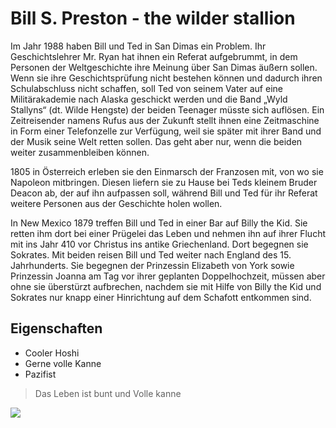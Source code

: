 # Bill S. Preston - the wilder stallion
Im Jahr 1988 haben Bill und Ted in San Dimas ein Problem. Ihr Geschichtslehrer Mr. Ryan hat ihnen ein Referat aufgebrummt, in dem Personen der Weltgeschichte ihre Meinung über San Dimas äußern sollen. Wenn sie ihre Geschichtsprüfung nicht bestehen können und dadurch ihren Schulabschluss nicht schaffen, soll Ted von seinem Vater auf eine Militärakademie nach Alaska geschickt werden und die Band „Wyld Stallyns“ (dt. Wilde Hengste) der beiden Teenager müsste sich auflösen. Ein Zeitreisender namens Rufus aus der Zukunft stellt ihnen eine Zeitmaschine in Form einer Telefonzelle zur Verfügung, weil sie später mit ihrer Band und der Musik seine Welt retten sollen. Das geht aber nur, wenn die beiden weiter zusammenbleiben können.

1805 in Österreich erleben sie den Einmarsch der Franzosen mit, von wo sie Napoleon mitbringen. Diesen liefern sie zu Hause bei Teds kleinem Bruder Deacon ab, der auf ihn aufpassen soll, während Bill und Ted für ihr Referat weitere Personen aus der Geschichte holen wollen.

In New Mexico 1879 treffen Bill und Ted in einer Bar auf Billy the Kid. Sie retten ihm dort bei einer Prügelei das Leben und nehmen ihn auf ihrer Flucht mit ins Jahr 410 vor Christus ins antike Griechenland. Dort begegnen sie Sokrates. Mit beiden reisen Bill und Ted weiter nach England des 15. Jahrhunderts. Sie begegnen der Prinzessin Elizabeth von York sowie Prinzessin Joanna am Tag vor ihrer geplanten Doppelhochzeit, müssen aber ohne sie überstürzt aufbrechen, nachdem sie mit Hilfe von Billy the Kid und Sokrates nur knapp einer Hinrichtung auf dem Schafott entkommen sind.

## Eigenschaften

* Cooler Hoshi
* Gerne volle Kanne
* Pazifist

> Das Leben ist bunt und
> Volle kanne

<img src="https://upload.wikimedia.org/wikipedia/commons/9/97/Alex_Winter.jpg"/>